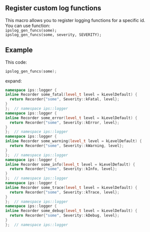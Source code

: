 ## Register custom log functions

This macro allows you to register logging functions for a specific id.\
You can use function:\
`ipslog_gen_funcs(some);`\
`ipslog_gen_funcs(some, severity, SEVERITY);`

## Example

This code:

```c++
ipslog_gen_funcs(some);
```

expand:

```c++
namespace ips::logger {
inline Recorder some_fatal(level_t level = kLevelDefault) {
  return Recorder{"some", Severity::kFatal, level};
}
};  // namespace ips::logger
namespace ips::logger {
inline Recorder some_error(level_t level = kLevelDefault) {
  return Recorder{"some", Severity::kError, level};
}
};  // namespace ips::logger
namespace ips::logger {
inline Recorder some_warning(level_t level = kLevelDefault) {
  return Recorder{"some", Severity::kWarning, level};
}
};  // namespace ips::logger
namespace ips::logger {
inline Recorder some_info(level_t level = kLevelDefault) {
  return Recorder{"some", Severity::kInfo, level};
}
};  // namespace ips::logger
namespace ips::logger {
inline Recorder some_trace(level_t level = kLevelDefault) {
  return Recorder{"some", Severity::kTrace, level};
}
};  // namespace ips::logger
namespace ips::logger {
inline Recorder some_debug(level_t level = kLevelDefault) {
  return Recorder{"some", Severity::kDebug, level};
}
};  // namespace ips::logger
```